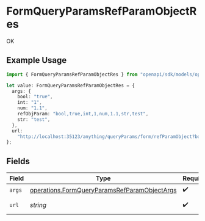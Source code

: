 # FormQueryParamsRefParamObjectRes

OK

## Example Usage

```typescript
import { FormQueryParamsRefParamObjectRes } from "openapi/sdk/models/operations";

let value: FormQueryParamsRefParamObjectRes = {
  args: {
    bool: "true",
    int: "1",
    num: "1.1",
    refObjParam: "bool,true,int,1,num,1.1,str,test",
    str: "test",
  },
  url:
    "http://localhost:35123/anything/queryParams/form/refParamObject?bool=true&int=1&num=1.1&refObjParam=bool%2Ctrue%2Cint%2C1%2Cnum%2C1.1%2Cstr%2Ctest&str=test",
};
```

## Fields

| Field                                                                                                                                                       | Type                                                                                                                                                        | Required                                                                                                                                                    | Description                                                                                                                                                 | Example                                                                                                                                                     |
| ----------------------------------------------------------------------------------------------------------------------------------------------------------- | ----------------------------------------------------------------------------------------------------------------------------------------------------------- | ----------------------------------------------------------------------------------------------------------------------------------------------------------- | ----------------------------------------------------------------------------------------------------------------------------------------------------------- | ----------------------------------------------------------------------------------------------------------------------------------------------------------- |
| `args`                                                                                                                                                      | [operations.FormQueryParamsRefParamObjectArgs](../../../sdk/models/operations/formqueryparamsrefparamobjectargs.md)                                         | :heavy_check_mark:                                                                                                                                          | N/A                                                                                                                                                         |                                                                                                                                                             |
| `url`                                                                                                                                                       | *string*                                                                                                                                                    | :heavy_check_mark:                                                                                                                                          | N/A                                                                                                                                                         | http://localhost:35123/anything/queryParams/form/refParamObject?bool=true&int=1&num=1.1&refObjParam=bool%2Ctrue%2Cint%2C1%2Cnum%2C1.1%2Cstr%2Ctest&str=test |